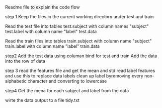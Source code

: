 Readme file to explain the code flow

step 1
Keep the files in the current working directory under test and train

Read the test file  into tables 
test.subject with column names "subject"
test.label with column name "label"
test.data 

Read the train files into tables
train.subject with column name "subject"
train.label   with column name "label"
train.data

step2
Add the test data using columan bind for test and train
Add the data into the row of data

step 3 
read the features file and get the mean and std
read label features and use this to replace  data labels
clean up label byremoving every non-alphabetic character
and converting to lowercase

step4
Get the mena for each subject and label from the data

wirte the data output to a file tidy.txt

